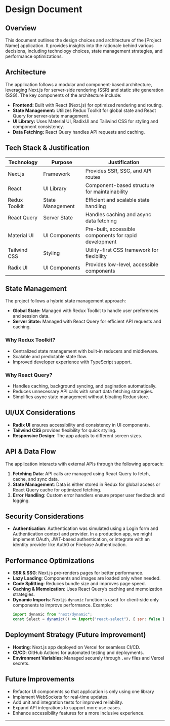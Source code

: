 # Design Document

## Overview

This document outlines the design choices and architecture of the [Project Name] application. It provides insights into the rationale behind various decisions, including technology choices, state management strategies, and performance optimizations.

## Architecture

The application follows a modular and component-based architecture, leveraging Next.js for server-side rendering (SSR) and static site generation (SSG). The key components of the architecture include:

- **Frontend:** Built with React (Next.js) for optimized rendering and routing.
- **State Management:** Utilizes Redux Toolkit for global state and React Query for server-state management.
- **UI Library:** Uses Material UI, RadixUI and Tailwind CSS for styling and component consistency.
- **Data Fetching:** React Query handles API requests and caching.

## Tech Stack & Justification

| Technology    | Purpose          | Justification                                          |
| ------------- | ---------------- | ------------------------------------------------------ |
| Next.js       | Framework        | Provides SSR, SSG, and API routes                      |
| React         | UI Library       | Component-based structure for maintainability          |
| Redux Toolkit | State Management | Efficient and scalable state handling                  |
| React Query   | Server State     | Handles caching and async data fetching                |
| Material UI   | UI Components    | Pre-built, accessible components for rapid development |
| Tailwind CSS  | Styling          | Utility-first CSS framework for flexibility            |
| Radix UI      | UI Components    | Provides low-level, accessible components              |

## State Management

The project follows a hybrid state management approach:

- **Global State:** Managed with Redux Toolkit to handle user preferences and session data.
- **Server State:** Managed with React Query for efficient API requests and caching.

### Why Redux Toolkit?

- Centralized state management with built-in reducers and middleware.
- Scalable and predictable state flow.
- Improved developer experience with TypeScript support.

### Why React Query?

- Handles caching, background syncing, and pagination automatically.
- Reduces unnecessary API calls with smart data fetching strategies.
- Simplifies async state management without bloating Redux store.

## UI/UX Considerations

- **Radix UI** ensures accessibility and consistency in UI components.
- **Tailwind CSS** provides flexibility for quick styling.
- **Responsive Design**: The app adapts to different screen sizes.

## API & Data Flow

The application interacts with external APIs through the following approach:

1. **Fetching Data**: API calls are managed using React Query to fetch, cache, and sync data.
2. **State Management**: Data is either stored in Redux for global access or React Query cache for optimized fetching.
3. **Error Handling**: Custom error handlers ensure proper user feedback and logging.

## Security Considerations

- **Authentication**: Authentication was simulated using a Login form and Authentication context and provider. In a production app, we might implement OAuth, JWT-based authentication, or integrate with an identity provider like Auth0 or Firebase Authentication.

## Performance Optimizations

- **SSR & SSG**: Next.js pre-renders pages for better performance.
- **Lazy Loading**: Components and images are loaded only when needed.
- **Code Splitting**: Reduces bundle size and improves page speed.
- **Caching & Memoization**: Uses React Query’s caching and memoization strategies.
- **Dynamic Imports**: Next.js `dynamic` function is used for client-side only components to improve performance. Example:
  ```javascript
  import dynamic from "next/dynamic";
  const Select = dynamic(() => import("react-select"), { ssr: false });
  ```

## Deployment Strategy (Future improvement)

- **Hosting**: Next.js app deployed on Vercel for seamless CI/CD.
- **CI/CD**: GitHub Actions for automated testing and deployments.
- **Environment Variables**: Managed securely through `.env` files and Vercel secrets.

## Future Improvements

- Refactor UI components so that application is only using one library
- Implement WebSockets for real-time updates.
- Add unit and integration tests for improved reliability.
- Expand API integrations to support more use cases.
- Enhance accessibility features for a more inclusive experience.

---
